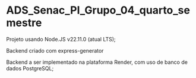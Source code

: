 # ADS_Senac_PI_Grupo_04_quarto_semestre

Projeto usando Node.JS v22.11.0 (atual LTS);

Backend criado com express-generator

Backend a ser implementado na plataforma Render, com uso de banco de dados PostgreSQL;